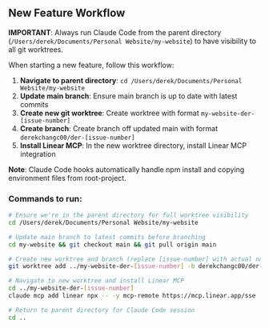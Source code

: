 ## New Feature Workflow

**IMPORTANT**: Always run Claude Code from the parent directory (`/Users/derek/Documents/Personal Website/my-website`) to have visibility to all git worktrees.

When starting a new feature, follow this workflow:

1. **Navigate to parent directory**: `cd /Users/derek/Documents/Personal Website/my-website`
2. **Update main branch**: Ensure main branch is up to date with latest commits
3. **Create new git worktree**: Create worktree with format `my-website-der-[issue-number]`
4. **Create branch**: Create branch off updated main with format `derekchangc00/der-[issue-number]`
5. **Install Linear MCP**: In the new worktree directory, install Linear MCP integration

**Note**: Claude Code hooks automatically handle npm install and copying environment files from root-project.

### Commands to run:
```bash
# Ensure we're in the parent directory for full worktree visibility
cd /Users/derek/Documents/Personal Website/my-website

# Update main branch to latest commits before branching
cd my-website && git checkout main && git pull origin main

# Create new worktree and branch (replace [issue-number] with actual number)
git worktree add ../my-website-der-[issue-number] -b derekchangc00/der-[issue-number]

# Navigate to new worktree and install Linear MCP
cd ../my-website-der-[issue-number]
claude mcp add linear npx -- -y mcp-remote https://mcp.linear.app/sse

# Return to parent directory for Claude Code session
cd ..
```